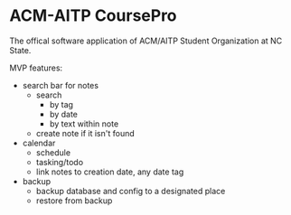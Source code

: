# ACM-AITP CoursePro

The offical software application of ACM/AITP Student Organization at NC State.

MVP features:
* search bar for notes
  - search
    + by tag
    + by date
    + by text within note
  - create note if it isn't found
* calendar
  - schedule
  - tasking/todo
  - link notes to creation date, any date tag
* backup
  - backup database and config to a designated place
  - restore from backup
